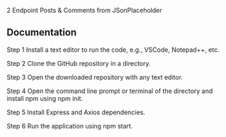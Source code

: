 2 Endpoint Posts & Comments from JSonPlaceholder

## Documentation

Step 1 Install a text editor to run the code, e.g., VSCode, Notepad++, etc.

Step 2 Clone the GitHub repository in a directory.

Step 3 Open the downloaded repository with any text editor.

Step 4 Open the command line prompt or terminal of the directory and install npm using npm init.

Step 5 Install Express and Axios dependencies.

Step 6 Run the application using npm start.